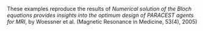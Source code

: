These examples reproduce the results of *Numerical solution of the Bloch equations provides insights into the optimum design of PARACEST agents for MRI*, by Woessner et al. (Magnetic Resonance in Medicine, 53(4), 2005)
